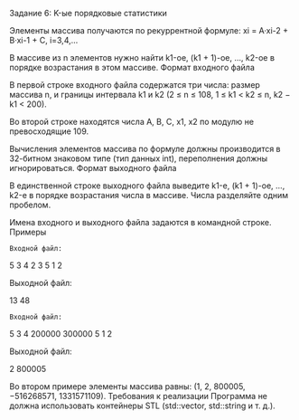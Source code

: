 Задание 6: K-ые порядковые статистики

Элементы массива получаются по рекуррентной формуле: xi = A·xi-2 + B·xi-1 + C, i=3,4,…

В массиве из n элементов нужно найти k1-ое, (k1 + 1)-ое, …, k2-ое в порядке возрастания в этом массиве.
Формат входного файла

В первой строке входного файла содержатся три числа: размер массива n, и границы интервала k1 и k2 (2 ≤ n ≤ 108, 1 ≤ k1 < k2 ≤ n, k2 − k1 < 200).

Во второй строке находятся числа A, B, C, x1, x2 по модулю не превосходящие 109.

Вычисления элементов массива по формуле должны производится в 32-битном знаковом типе (тип данных int), переполнения должны игнорироваться.
Формат выходного файла

В единственной строке выходного файла выведите k1-е, (k1 + 1)-ое, …, k2-е в порядке возрастания числа в массиве. Числа разделяйте одним пробелом.

Имена входного и выходного файла задаются в командной строке.
Примеры

    Входной файл:

5 3 4
2 3 5 1 2

Выходной файл:

13 48

    Входной файл:

5 3 4
200000 300000 5 1 2

Выходной файл:

2 800005

Во втором примере элементы массива равны: (1, 2, 800005, −516268571, 1331571109).
Требования к реализации
Программа не должна использовать контейнеры STL (std::vector, std::string и т. д.).
